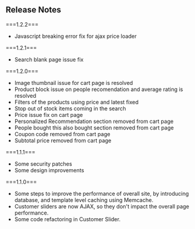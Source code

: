 Release Notes
-----------------
===1.2.2===
- Javascript breaking error fix for ajax price loader

===1.2.1===
- Search blank page issue fix

===1.2.0===
- Image thumbnail issue for cart page is resolved
- Product block issue on people recomendation and average rating is resolved
- Filters of the products using price and latest fixed
- Stop out of stock items coming in the search
- Price issue fix on cart page
- Personalized Recommendation section removed from cart page
- People bought this also bought section removed from cart page
- Coupon code removed from  cart page 
- Subtotal price removed from cart page

===1.1.1===
- Some security patches
- Some design improvements

===1.1.0===
- Some steps to improve the performance of overall site, by introducing database, and template level caching using Memcache.
- Customer sliders are now AJAX, so they don't impact the overall page performance.
- Some code refactoring in Customer Slider.

